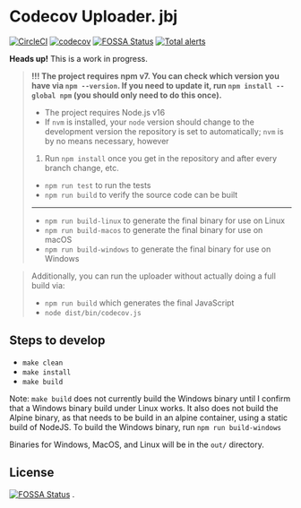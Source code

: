 # Codecov Uploader. jbj

[![CircleCI](https://circleci.com/gh/codecov/uploader.svg?style=shield&circle-token=def755bf76a1d8c36436c3115530c7eac7fa30e0)](https://circleci.com/gh/codecov/uploader) [![codecov](https://codecov.io/gh/codecov/uploader/branch/master/graph/badge.svg?token=X1gImxfIya)](https://codecov.io/gh/codecov/uploader)
[![FOSSA Status](https://app.fossa.com/api/projects/git%2Bgithub.com%2Fcodecov%2Fuploader.svg?type=shield)](https://app.fossa.com/projects/git%2Bgithub.com%2Fcodecov%2Fuploader?ref=badge_shield) [![Total alerts](https://img.shields.io/lgtm/alerts/g/codecov/uploader.svg?logo=lgtm&logoWidth=18)](https://lgtm.com/projects/g/codecov/uploader/alerts/)

**Heads up!** This is a work in progress.

> **!!! The project requires npm v7. You can check which version you have via `npm --version`. If you need to update it, run `npm install --global npm` (you should only need to do this once).**
>
> - The project requires Node.js v16
> - If `nvm` is installed, your `node` version should change to the development version the repository is set to automatically; `nvm` is by no means necessary, however
>
> 1. Run `npm install` once you get in the repository and after every branch change, etc.
>
> - `npm run test` to run the tests
> - `npm run build` to verify the source code can be built
>
> ---
>
> - `npm run build-linux` to generate the final binary for use on Linux
> - `npm run build-macos` to generate the final binary for use on macOS
> - `npm run build-windows` to generate the final binary for use on Windows

> Additionally, you can run the uploader without actually doing a full build via:
>
> - `npm run build` which generates the final JavaScript
> - `node dist/bin/codecov.js`

## Steps to develop

- `make clean`
- `make install`
- `make build`

Note: `make build` does not currently build the Windows binary until I confirm that a Windows binary build under Linux works. It also does not build the Alpine binary, as that needs to be build in an alpine container, using a static build of NodeJS. To build the Windows binary, run `npm run build-windows`

Binaries for Windows, MacOS, and Linux will be in the `out/` directory.

## License

[![FOSSA Status](https://app.fossa.com/api/projects/git%2Bgithub.com%2Fcodecov%2Fuploader.svg?type=large)](https://app.fossa.com/projects/git%2Bgithub.com%2Fcodecov%2Fuploader?ref=badge_large)
.
